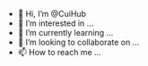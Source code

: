 - 👋 Hi, I’m @CuiHub
- 👀 I’m interested in ...
- 🌱 I’m currently learning ...
- 💞️ I’m looking to collaborate on ...
- 📫 How to reach me ...

<!---
CuiHub/CuiHub is a ✨ special ✨ repository because its `README.md` (this file) appears on your GitHub profile.
You can click the Preview link to take a look at your changes.
--->
